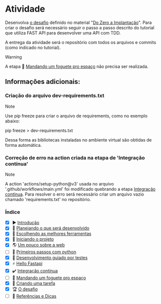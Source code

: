 # Atividade

Desenvolva [o desafio](https://cassiobotaro.dev/do_zero_a_implantacao/desafio/) definido no material "[Do Zero a Implantação](https://cassiobotaro.dev/do_zero_a_implantacao)". Para criar o desafio será necessário seguir o passo a passo descrito do tutorial que utiliza FAST API para desenvolver uma API com TDD. 

A entrega da atividade será o repositório com todos os arquivos e commits (como indicado no tutorial). 

Warning

A etapa 🚀 [Mandando um foguete pro espaço](https://cassiobotaro.dev/do_zero_a_implantacao/deploy/) não precisa ser realizada.


## Informações adicionais: 

### Criação do arquivo dev-requirements.txt
Note

Use pip freeze para criar o arquivo de requirements, como no exemplo abaixo:

pip freeze > dev-requirements.txt

Dessa forma as bibliotecas instaladas no ambiente virtual são obtidas de forma automática.
### Correção de erro na action criada na etapa de 'Integração contínua'
Note

 A action 'actions/setup-python@v3' usada no arquivo '.github/workflows/main.yml' foi modificado quebrando a etapa [Integração contínua](https://cassiobotaro.dev/do_zero_a_implantacao/integracao/). Para resolver o erro será necessário criar um arquivo vazio chamado 'requirements.txt' no repositório. 


### Índice

- [x] ▶️ [Introdução](https://cassiobotaro.dev/do_zero_a_implantacao/)
- [x] 💭 [Planejando o que será desenvolvido](https://cassiobotaro.dev/do_zero_a_implantacao/planejando/)
- [x] 🔨 [Escolhendo as melhores ferramentas](https://cassiobotaro.dev/do_zero_a_implantacao/ferramentas/)
- [x] 📖 [Iniciando o projeto](https://cassiobotaro.dev/do_zero_a_implantacao/projeto/)
- [x] 🌎 [Um pouco sobre a web](https://cassiobotaro.dev/do_zero_a_implantacao/web/)
- [ ] 🐍 [Primeiros passos com python](https://cassiobotaro.dev/do_zero_a_implantacao/python/)
- [x] 🐐 [Desenvolvimento guiado por testes](https://cassiobotaro.dev/do_zero_a_implantacao/testes/)
- [x] ⚡️ [Hello Fastapi](https://cassiobotaro.dev/do_zero_a_implantacao/hello_fastapi/)
- [x] ✔️ [Integração contínua](https://cassiobotaro.dev/do_zero_a_implantacao/integracao/)
- [ ] 🚀 [Mandando um foguete pro espaço](https://cassiobotaro.dev/do_zero_a_implantacao/deploy/)
- [x] 📝 [Criando uma tarefa](https://cassiobotaro.dev/do_zero_a_implantacao/criar/)
- [x] 🏆 [O desafio](https://cassiobotaro.dev/do_zero_a_implantacao/desafio/)
- [ ] 📑 [Referências e Dicas](https://cassiobotaro.dev/do_zero_a_implantacao/referencias/)
